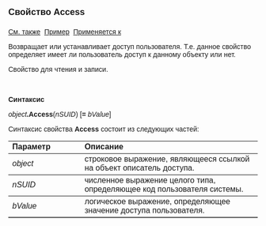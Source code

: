 ﻿<html>
<head>
<title>Описатель доступа\Access</title>
</head>

<body>

<p><font size="4" face="Arial"><strong>Свойство Access<br>
<br>
</strong></font><font face="Arial"><a href="../AsAccessDesc.html">См. 
также</a>&nbsp; <u>Пример</u>&nbsp; <a href="../AsAccessDesc.html">Применяется к</a></font></p>

<p><font face="Arial">Возвращает или устанавливает доступ 
пользователя. Т.е. данное свойство определяет имеет ли пользователь доступ к 
данному объекту или нет.</font></p>

<p><font face="Arial">Свойство для чтения и записи.</font></p>

<p class="label">&nbsp;</p>

<p class="label"><font face="Arial"><b>Синтаксис</b></font></p>

<p><font face="Arial"><em>object</em><strong>.Access</strong>(<em>nSUID</em>)<strong>
</strong>[<strong>= </strong><em>bValue</em>]</font></p>

<p><font face="Arial">Синтаксис свойства <strong>Access</strong>
состоит из следующих частей:</font></p>

<table border="1" cellPadding="5" cols="2" frame="below" rules="rows">
<TBODY>
  <tr vAlign="top">
    <td class="label" width="29%"><font face="Arial"><b>Параметр</b></font></td>
    <td class="label" width="71%"><font face="Arial"><strong>Описание</strong></font></td>
  </tr>
  <tr>
    <td width="29%"><em><font face="Arial">object</font></em></td>
    <td width="71%"><font face="Arial">строковое выражение, являющееся 
	ссылкой на объект описатель доступа.</font></td>
  </tr>
</TBODY>
  <tr>
    <td width="29%"><em><font face="Arial">nSUID</font></em></td>
    <td width="71%"><font face="Arial">численное выражение целого 
	типа, определяющее код пользователя системы.</font></td>
  </tr>
  <tr>
    <td width="29%"><em><font face="Arial">bValue</font></em></td>
    <td width="71%"><font face="Arial">логическое выражение, 
	определяющее значение доступа пользователя.</font></td>
  </tr>
</table>
</body>
</html>

